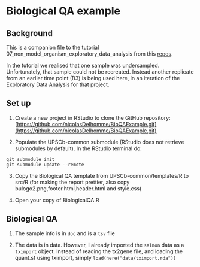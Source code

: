 # Biological QA example

## Background

This is a companion file to the tutorial 07_non_model_organism_exploratory_data_analysis from this [repos](https://github.com/Bn-Bioinformatics-Handelsbolag/RnaSeqTutorials).

In the tutorial we realised that one sample was undersampled. Unfortunately, that sample could not be recreated. Instead another replicate from an earlier time point (B3) is being used here, in an iteration of the Exploratory Data Analysis for that project.

## Set up

1. Create a new project in RStudio to clone the GitHub repository: [https://github.com/nicolasDelhomme/BioQAExample.git](https://github.com/nicolasDelhomme/BioQAExample.git)

2. Populate the UPSCb-common submodule (RStudio does not retrieve submodules by 
default). In the RStudio terminal do:

```{bash}
git submodule init
git submodule update --remote
```

3. Copy the Biological QA template from UPSCb-common/templates/R to src/R (for making the report prettier, also copy bulogo2.png,footer.html,header.html and style.css)

4. Open your copy of BiologicalQA.R

## Biological QA

1. The sample info is in `doc` and is a `tsv` file

2. The data is in data. However, I already imported the `salmon` data as a `tximport` object. Instead of reading the tx2gene file, and loading the quant.sf using tximport, simply `load(here("data/tximport.rda"))`